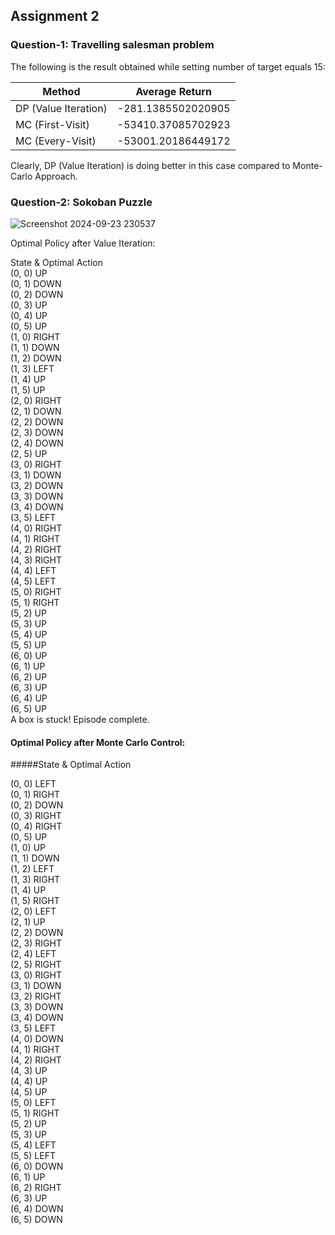 ## Assignment 2 
### Question-1: Travelling salesman problem
The following is the result obtained while setting number of target equals 15:

| Method                | Average Return       |
| --------------------- | -------------------- |
| DP (Value Iteration)  | -281.1385502020905   |
| MC (First-Visit)      | -53410.37085702923   | 
| MC (Every-Visit)      | -53001.20186449172   | 

Clearly, DP (Value Iteration) is doing better in this case compared to Monte-Carlo Approach.

### Question-2: Sokoban Puzzle

![Screenshot 2024-09-23 230537](https://github.com/user-attachments/assets/8ce446fd-631a-4a6f-bfd3-60ab16744a35)

Optimal Policy after Value Iteration:

State & Optimal Action  
(0, 0)          UP              
(0, 1)          DOWN           
(0, 2)          DOWN           
(0, 3)          UP             
(0, 4)          UP             
(0, 5)          UP             
(1, 0)          RIGHT          
(1, 1)          DOWN           
(1, 2)          DOWN           
(1, 3)          LEFT           
(1, 4)          UP             
(1, 5)          UP             
(2, 0)          RIGHT          
(2, 1)          DOWN           
(2, 2)          DOWN           
(2, 3)          DOWN           
(2, 4)          DOWN           
(2, 5)          UP             
(3, 0)          RIGHT          
(3, 1)          DOWN           
(3, 2)          DOWN           
(3, 3)          DOWN           
(3, 4)          DOWN           
(3, 5)          LEFT           
(4, 0)          RIGHT          
(4, 1)          RIGHT          
(4, 2)          RIGHT          
(4, 3)          RIGHT          
(4, 4)          LEFT           
(4, 5)          LEFT           
(5, 0)          RIGHT          
(5, 1)          RIGHT          
(5, 2)          UP             
(5, 3)          UP             
(5, 4)          UP             
(5, 5)          UP             
(6, 0)          UP             
(6, 1)          UP             
(6, 2)          UP             
(6, 3)          UP             
(6, 4)          UP             
(6, 5)          UP             
A box is stuck! Episode complete.


#### Optimal Policy after Monte Carlo Control:

#####State & Optimal Action 

(0, 0)          LEFT           
(0, 1)          RIGHT          
(0, 2)          DOWN           
(0, 3)          RIGHT          
(0, 4)          RIGHT          
(0, 5)          UP             
(1, 0)          UP             
(1, 1)          DOWN           
(1, 2)          LEFT           
(1, 3)          RIGHT          
(1, 4)          UP             
(1, 5)          RIGHT          
(2, 0)          LEFT           
(2, 1)          UP             
(2, 2)          DOWN           
(2, 3)          RIGHT          
(2, 4)          LEFT           
(2, 5)          RIGHT          
(3, 0)          RIGHT          
(3, 1)          DOWN           
(3, 2)          RIGHT          
(3, 3)          DOWN           
(3, 4)          DOWN           
(3, 5)          LEFT           
(4, 0)          DOWN           
(4, 1)          RIGHT          
(4, 2)          RIGHT          
(4, 3)          UP             
(4, 4)          UP             
(4, 5)          UP             
(5, 0)          LEFT           
(5, 1)          RIGHT          
(5, 2)          UP             
(5, 3)          UP             
(5, 4)          LEFT           
(5, 5)          LEFT           
(6, 0)          DOWN           
(6, 1)          UP             
(6, 2)          RIGHT          
(6, 3)          UP             
(6, 4)          DOWN           
(6, 5)          DOWN    
